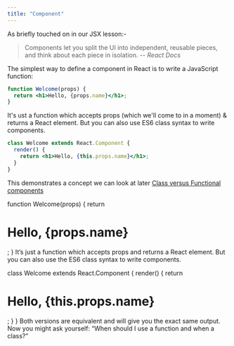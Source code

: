 ```yaml
---
title: "Component"
---
```

As briefly touched on in our JSX lesson:-

>Components let you split the UI into independent, reusable pieces, and think about each piece in isolation. -- <cite>React Docs</cite>

The simplest way to define a component in React is to write a JavaScript function:

```jsx
function Welcome(props) {
  return <h1>Hello, {props.name}</h1>;
}
```
It's ust a function which accepts props (which we'll come to in a moment) & returns a React element.  But you can also use ES6 class syntax to write components.

```jsx
class Welcome extends React.Component {
  render() {
    return <h1>Hello, {this.props.name}</h1>;
  }
}
```
This demonstrates a concept we can look at later [Class versus Functional components](/4-functional-or-class-components/)




function Welcome(props) {
  return <h1>Hello, {props.name}</h1>;
}
It’s just a function which accepts props and returns a React element.
But you can also use the ES6 class syntax to write components.

class Welcome extends React.Component {
  render() {
    return <h1>Hello, {this.props.name}</h1>;
  }
}
Both versions are equivalent and will give you the exact same output.
Now you might ask yourself: “When should I use a function and when a class?”











